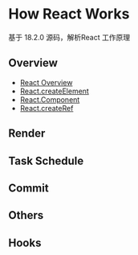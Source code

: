 # How React Works

基于 18.2.0 源码，解析React 工作原理

## Overview

* [React Overview](./articles/overview.md)
* [React.createElement](./articles/React.createElement.md)
* [React.Component](./articles/React.Component.md)
* [React.createRef](./articles/React.createRef.md)

## Render

## Task Schedule

## Commit

## Others

## Hooks

